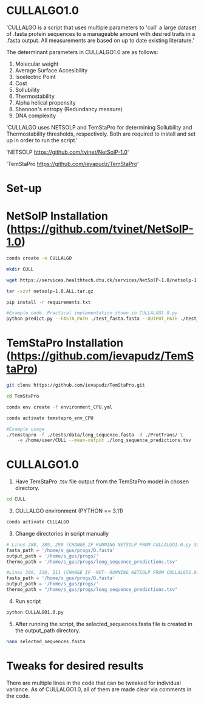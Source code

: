 # CULLALGO1.0
'CULLALGO is a script that uses multiple parameters to 'cull' a large dataset of .fasta protein sequences to a manageable amount with desired traits in a .fasta output. All measurements are based on up to date existing literature.'

The determinant parameters in CULLALGO1.0 are as follows:
1. Molecular weight
2. Average Surface Accesibility
3. Isoelectric Point
4. Cost
5. Sollubility
6. Thermostability
7. Alpha helical propensity
8. Shannon's entropy (Redundancy measure)
9. DNA complexity

'CULLALGO uses NETSOLP and TemStaPro for determining Sollubility and Thermostability thresholds, respectively. Both are required to install and set up in order to run the script.'

'NETSOLP https://github.com/tvinet/NetSolP-1.0'

'TemStaPro https://github.com/ievapudz/TemStaPro'

# Set-up
# NetSolP Installation (https://github.com/tvinet/NetSolP-1.0)
```bash
conda create -n CULLALGO
```
```bash
mkdir CULL
```
```bash
wget https://services.healthtech.dtu.dk/services/NetSolP-1.0/netsolp-1.0.ALL.tar.gz
```
```bash
tar -xzvf netsolp-1.0.ALL.tar.gz
```
```bash
pip install -r requirements.txt
```
```bash
#Example code. Practical implementation shown in CULLALGO1.0.py
python predict.py --FASTA_PATH ./test_fasta.fasta --OUTPUT_PATH ./test_preds.csv --MODEL_TYPE ESM12 --PREDICTION_TYPE S
```
# TemStaPro Installation (https://github.com/ievapudz/TemStaPro)
```bash
git clone https://github.com/ievapudz/TemStaPro.git
```

```bash
cd TemStaPro
```

```bash
conda env create -f environment_CPU.yml
```

```bash
conda activate temstapro_env_CPU
```

```bash
#Example usage
./temstapro -f ./tests/data/long_sequence.fasta -d ./ProtTrans/ \
    -e /home/user/CULL --mean-output ./long_sequence_predictions.tsv
```

# CULLALGO1.0
1. Have TemStaPro .tsv file output from the TemStaPro model in chosen directory.
```bash
cd CULL
```
3. CULLALGO environment (PYTHON == 3.11)
```bash
conda activate CULLALGO
```
3. Change directories in script manually
```python
# Lines 288, 289, 290 (CHANGE IF RUNNING NETSOLP FROM CULLALGO1.0.py SCRIPT)
fasta_path = '/home/s_gus/progs/D.fasta'
output_path = '/home/s_gus/progs/'
thermo_path = '/home/s_gus/progs/long_sequence_predictions.tsv'

#Lines 309, 310, 311 (CHANGE IF -NOT- RUNNING NETSOLP FROM CULLALGO1.0.py SCRIPT)
fasta_path = '/home/s_gus/progs/D.fasta'
output_path = '/home/s_gus/progs/'    
thermo_path = "/home/s_gus/progs/long_sequence_predictions.tsv"
```
4. Run script
```bash
python CULLALGO1.0.py
```

5. After running the script, the selected_sequences.fasta file is created in the output_path directory.
```bash
nano selected_sequences.fasta
```

# Tweaks for desired results
There are multiple lines in the code that can be tweaked for individual variance. As of CULLALGO1.0, all of them are made clear via comments in the code.
